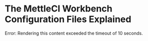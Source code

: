# The MettleCI Workbench Configuration Files Explained

Error: Rendering this content exceeded the timeout of 10 seconds.